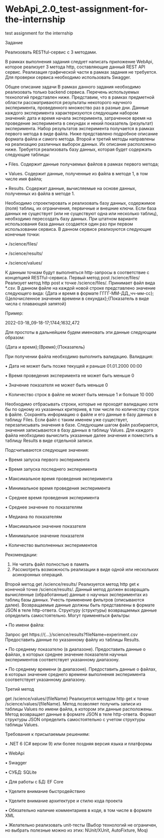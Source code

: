 # WebApi_2.0_test-assignment-for-the-internship
test assignment for the internship

Задание

Реализовать RESTful-сервис с 3 методами.

В рамках выполнения задания следует написать приложение WebApi, которое реализует 3 метода http, составляющие данный REST API сервис.
Реализация графической части в рамках задания не требуется. Для проверки сервиса необходимо использовать Swagger.

Общее описание задачи
В рамках данного задания необходимо реализовать только backend сервиса. Перечень используемых технологий представлен ниже.
Представим, что в рамках предметной области рассматриваются результаты некоторого научного эксперимента, проведенного множество раз в разные дни. Данные каждого эксперимента характеризуются следующим набором значений: дата и время начала эксперимента, затраченное время на проведение эксперимента в секундах и некий показатель (результат) эксперимента. Набор результатов эксперимента получается в рамках первого метода в виде файла. Ниже представлено подробное описание формата файла и самого метода.
Второй и третий методы направлены на реализацию различных выборок данных. Их описание расположено ниже.
Требуется реализовать базу данных, которая будет содержать следующие таблицы:

•	Files. Содержит данные получаемых файлов в рамках первого метода;

•	Values. Содержит данные, полученные из файла в методе 1, в том числе имя файла;

•	Results. Содержит данные, вычисляемые на основе данных, полученных из файла в методе 1.

Необходимо спроектировать и реализовать базу данных, содержимое (поля) таблиц, их ограничения, первичные и внешние ключи.
Если база данных не существует (или не существуют одна или несколько таблиц), необходимо пересоздать базу данных. При штатном варианте использования база данных создается один раз при первом использовании сервиса.
В данном сервисе реализуются следующие конечные точки:

•	/science/files/

•	/science/results/

•	/science/values/

К данным точкам будут выполняться http-запросы в соответствие с концепцией RESTful-сервиса.
Первый метод 
post /science/files/
Реализует метод http post к точке /science/files/.
Принимает файл вида *.csv. В данном файле на каждой новой строке представлено значение следующего вида:
{Дата и время в формате ГГГГ-ММ-ДД_чч-мм-сс};{Целочисленное значение времени в секундах};{Показатель в виде числа с плавающей запятой}

Пример:

2022-03-18_09-18-17;1744;1632,472

Для простоты в дальнейшем будем именовать эти данные следующим образом:

{Дата и время};{Время};{Показатель}

При получении файла необходимо выполнить валидацию.
Валидация:

•	Дата не может быть позже текущей и раньше 01.01.2000 00:00

•	Время проведения эксперимента не может быть меньше 0

•	Значение показателя не может быть меньше 0

•	Количество строк в файле не может быть меньше 1 и больше 10 000

Необходимо отбрасывать строки, которые не проходят валидацию хотя бы по одному из указанных критериев, в том числе по количеству строк в файле.
Сохранять информацию о файле и его данные в базу данных в таблицу Files.
Если файл с таким именем уже существует, перезаписывать значения в базе.
Следующим шагом файл разбирается, значения записываются в базу данных в таблицу Values.
Для каждого файла необходимо вычислить указанные далее значения и поместить в таблицу Results в виде отдельной записи.

Подсчитываются следующие значения:

•	Время запуска первого эксперимента

•	Время запуска последнего эксперимента

•	Максимальное время проведения эксперимента

•	Минимальное время проведения эксперимента

•	Среднее время проведения эксперимента

•	Среднее значение по показателям

•	Медиана по показателям

•	Максимальное значение показателя

•	Минимальное значение показателя

•	Количество выполненных экспериментов

Рекомендации: 
1.	Не читать файл полностью в память
2.	Рассмотреть возможность реализации в виде одной или нескольких асинхронных операций.

Второй метод 
get /science/results/
Реализуется метод http get к конечной точке /science/results/.
Данный метод должен возвращать вычисленные (обработанные) данные о научных экспериментах из таблиц базы данных. Учесть применение фильтров (описываются далее).
Возвращаемые данные должны быть представлены в формате JSON в теле http-ответа. Структуру (структуры) возвращаемых данные определить самостоятельно.
Могут применяться фильтры:

•	По имени файла:

Запрос get https://{...}/science/results?fileName=experiment.csv
Предоставить данные по указанному файлу из таблицы Results.

•	По среднему показателю (в диапазоне). Предоставить данные о файлах, в которых среднее значение показателя научных экспериментов соответствует указанному диапазону.

•	По среднему времени (в диапазоне). Предоставить данные о файлах, в которых значение среднего времени выполнения эксперимента соответствует указанному диапазону.

Третий метод

get /science/values/{fileName}
Реализуется методом http get к точке /science/values/{fileName}.
Метод позволяет получить записи из таблицы Values по имени файла, в котором эти данные расположены.
Метод возвращает данные в формате JSON в теле http-ответа. Формат структуры JSON определить самостоятельно с учетом структуры таблицы Values.

Требования к присылаемым решениям:

•	.NET 6 (C# версии 9) или более поздняя версия языка и платформы

•	WebApi

•	Swagger

•	СУБД: SQLite

•	Для работы с БД: EF Core

•	Уделите внимание быстродействию

•	Уделите внимание архитектуре и стилю кода проекта

•	Обязательно наличие комментариев в коде, в том числе в формате XML

•	Желательно реализовать unit-тесты (Выбор технологий не ограничен, но выбрать полезные можно из этих: NUnit/XUnit, AutoFixture, Moq)



